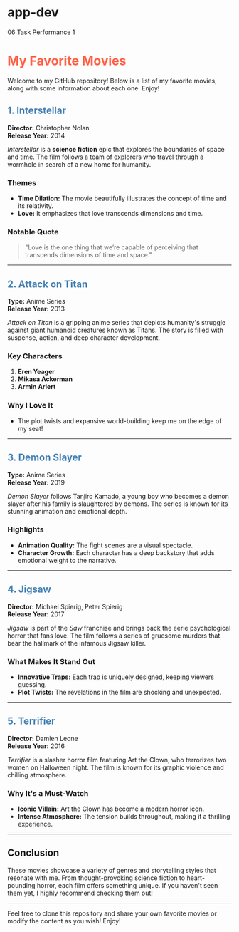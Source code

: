 # app-dev
06 Task Performance 1

<h1 style="color: #FF6347;">My Favorite Movies</h1>

Welcome to my GitHub repository! Below is a list of my favorite movies, along with some information about each one. Enjoy!

<h2 style="color: #4682B4;">1. Interstellar</h2>

**Director:** Christopher Nolan  
**Release Year:** 2014

*Interstellar* is a **science fiction** epic that explores the boundaries of space and time. The film follows a team of explorers who travel through a wormhole in search of a new home for humanity.

### Themes
- **Time Dilation:** The movie beautifully illustrates the concept of time and its relativity.
- **Love:** It emphasizes that love transcends dimensions and time.

### Notable Quote
> "Love is the one thing that we’re capable of perceiving that transcends dimensions of time and space."

---

<h2 style="color: #4682B4;">2. Attack on Titan</h2>

**Type:** Anime Series  
**Release Year:** 2013

*Attack on Titan* is a gripping anime series that depicts humanity's struggle against giant humanoid creatures known as Titans. The story is filled with suspense, action, and deep character development.

### Key Characters
1. **Eren Yeager**
2. **Mikasa Ackerman**
3. **Armin Arlert**

### Why I Love It
- The plot twists and expansive world-building keep me on the edge of my seat!

---

<h2 style="color: #4682B4;">3. Demon Slayer</h2>

**Type:** Anime Series  
**Release Year:** 2019

*Demon Slayer* follows Tanjiro Kamado, a young boy who becomes a demon slayer after his family is slaughtered by demons. The series is known for its stunning animation and emotional depth.

### Highlights
- **Animation Quality:** The fight scenes are a visual spectacle.
- **Character Growth:** Each character has a deep backstory that adds emotional weight to the narrative.

---

<h2 style="color: #4682B4;">4. Jigsaw</h2>

**Director:** Michael Spierig, Peter Spierig  
**Release Year:** 2017

*Jigsaw* is part of the *Saw* franchise and brings back the eerie psychological horror that fans love. The film follows a series of gruesome murders that bear the hallmark of the infamous Jigsaw killer.

### What Makes It Stand Out
- **Innovative Traps:** Each trap is uniquely designed, keeping viewers guessing.
- **Plot Twists:** The revelations in the film are shocking and unexpected.

---

<h2 style="color: #4682B4;">5. Terrifier</h2>

**Director:** Damien Leone  
**Release Year:** 2016

*Terrifier* is a slasher horror film featuring Art the Clown, who terrorizes two women on Halloween night. The film is known for its graphic violence and chilling atmosphere.

### Why It's a Must-Watch
- **Iconic Villain:** Art the Clown has become a modern horror icon.
- **Intense Atmosphere:** The tension builds throughout, making it a thrilling experience.

---

## Conclusion

These movies showcase a variety of genres and storytelling styles that resonate with me. From thought-provoking science fiction to heart-pounding horror, each film offers something unique. If you haven't seen them yet, I highly recommend checking them out!

---

Feel free to clone this repository and share your own favorite movies or modify the content as you wish! Enjoy!
